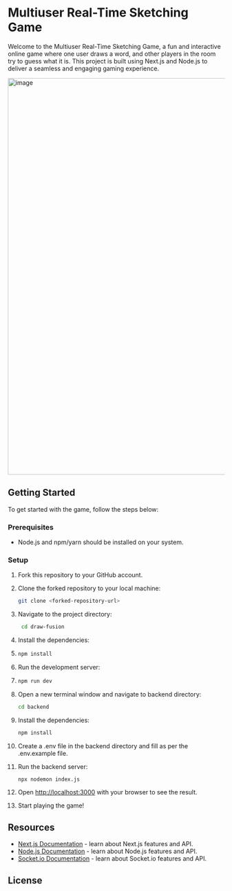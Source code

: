 # Multiuser Real-Time Sketching Game

Welcome to the Multiuser Real-Time Sketching Game, a fun and interactive online game where one user draws a word, and other players in the room try to guess what it is. This project is built using Next.js and Node.js to deliver a seamless and engaging gaming experience.

<img width="920" alt="image" src="https://github.com/iampranavdhar/draw-fusion/assets/73348574/b715bb8e-3e55-482a-861a-d76ece33e74c">

## Getting Started

To get started with the game, follow the steps below:

### Prerequisites

- Node.js and npm/yarn should be installed on your system.

### Setup

1. Fork this repository to your GitHub account.
2. Clone the forked repository to your local machine:

   ```bash
   git clone <forked-repository-url>
   ```

3. Navigate to the project directory:

   ```bash
    cd draw-fusion
   ```

4. Install the dependencies:
5. ```bash
   npm install
   ```
6. Run the development server:
7. ```bash
   npm run dev
   ```
8. Open a new terminal window and navigate to backend directory:
   ```bash
   cd backend
   ```
9. Install the dependencies:
   ```bash
   npm install
   ```
10. Create a .env file in the backend directory and fill as per the .env.example file.
11. Run the backend server:

    ```bash
    npx nodemon index.js
    ```

12. Open [http://localhost:3000](http://localhost:3000) with your browser to see the result.
13. Start playing the game!

## Resources

- [Next.js Documentation](https://nextjs.org/docs) - learn about Next.js features and API.
- [Node.js Documentation](https://nodejs.org/en/docs/) - learn about Node.js features and API.
- [Socket.io Documentation](https://socket.io/docs/v4) - learn about Socket.io features and API.

## License
